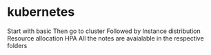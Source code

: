 # kubernetes

Start with basic
Then go to cluster
Followed by Instance distribution
Resource allocation
HPA
All the notes are avaialable in the respective folders
